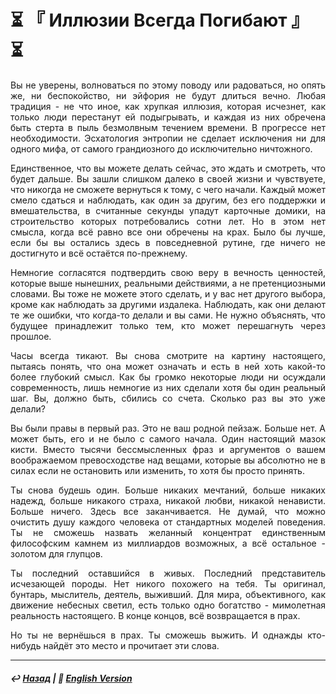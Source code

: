 # ⏳ 『 Иллюзии Всегда Погибают 』 ⏳
<p align="justify">Вы не уверены, волноваться по этому поводу или радоваться, но опять же, ни беспокойство, ни эйфория не будут длиться вечно. Любая традиция - не что иное, как хрупкая иллюзия, которая исчезнет, как только люди перестанут ей подыгрывать, и каждая из них обречена быть стерта в пыль безмолвным течением времени. В прогрессе нет необходимости. Эсхатология энтропии не сделает исключения ни для одного мифа, от самого грандиозного до исключительно ничтожного.</p>

<p align="justify">Единственное, что вы можете делать сейчас, это ждать и смотреть, что будет дальше. Вы зашли слишком далеко в своей жизни и чувствуете, что никогда не сможете вернуться к тому, с чего начали. Каждый может смело сдаться и наблюдать, как один за другим, без его поддержки и вмешательства, в считанные секунды упадут карточные домики, на строительство которых потребовались сотни лет. Но в этом нет смысла, когда всё равно все они обречены на крах. Было бы лучше, если бы вы остались здесь в повседневной рутине, где ничего не достигнуто и всё остаётся по-прежнему.</p>

<p align="justify">Немногие согласятся подтвердить свою веру в вечность ценностей, которые выше нынешних, реальными действиями, а не претенциозными словами. Вы тоже не можете этого сделать, и у вас нет другого выбора, кроме как наблюдать за другими издалека. Наблюдать, как они делают те же ошибки, что когда-то делали и вы сами. Не нужно объяснять, что будущее принадлежит только тем, кто может перешагнуть через прошлое.</p>

<p align="justify">Часы всегда тикают. Вы снова смотрите на картину настоящего, пытаясь понять, что она может означать и есть в ней хоть какой-то более глубокий смысл. Как бы громко некоторые люди ни осуждали современность, лишь немногие из них сделали хотя бы один реальный шаг. Вы, должно быть, сбились со счета. Сколько раз вы это уже делали?</p>

<p align="justify">Вы были правы в первый раз. Это не ваш родной пейзаж. Больше нет. А может быть, его и не было с самого начала. Один настоящий мазок кисти. Вместо тысячи бессмысленных фраз и аргументов о вашем воображаемом превосходстве над вещами, которые вы абсолютно не в силах если не остановить или изменить, то хотя бы просто принять.</p>

<p align="justify">Ты снова будешь один. Больше никаких мечтаний, больше никаких надежд, больше никакого страха, никакой любви, никакой ненависти. Больше ничего. Здесь все заканчивается. Не думай, что можно очистить душу каждого человека от стандартных моделей поведения. Ты не сможешь назвать желанный концентрат единственным философским камнем из миллиардов возможных, а всё остальное - золотом для глупцов.</p>

<p align="justify">Ты последний оставшийся в живых. Последний представитель исчезающей породы. Нет никого похожего на тебя. Ты оригинал, бунтарь, мыслитель, деятель, выживший. Для мира, объективного, как движение небесных светил, есть только одно богатство - мимолетная реальность настоящего. В конце концов, всё возвращается в прах.</p>

<p align="justify">Но ты не вернёшься в прах. Ты сможешь выжить. И однажды кто-нибудь найдёт это место и прочитает эти слова.</p>

***

##### ↩️ [Назад](index-2.md) | 🗽 [English Version](illusions.md)


